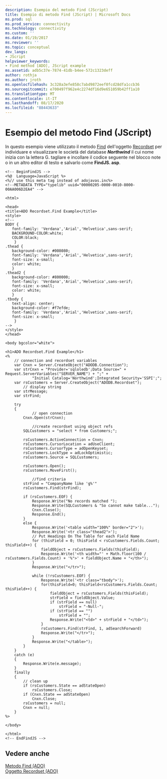 ```yaml
---
description: Esempio del metodo Find (JScript)
title: Esempio di metodo Find (JScript) | Microsoft Docs
ms.prod: sql
ms.prod_service: connectivity
ms.technology: connectivity
ms.custom: ''
ms.date: 01/19/2017
ms.reviewer: ''
ms.topic: conceptual
dev_langs:
- JScript
helpviewer_keywords:
- Find method [ADO], JScript example
ms.assetid: adb5c37e-7874-41db-b4ee-572c1323deff
author: rothja
ms.author: jroth
ms.openlocfilehash: 3c328a3efe858c7abd9872eef0fcd28dfa1ccb36
ms.sourcegitcommit: e700497f962e4c2274df16d9e651059b42ff1a10
ms.translationtype: MT
ms.contentlocale: it-IT
ms.lasthandoff: 08/17/2020
ms.locfileid: "88443633"
---
```

# <a name="find-method-example-jscript"></a>Esempio del metodo Find (JScript)
In questo esempio viene utilizzato il metodo [Find](../../../ado/reference/ado-api/find-method-ado.md) dell'oggetto [Recordset](../../../ado/reference/ado-api/recordset-object-ado.md) per individuare e visualizzare le società del database ***Northwind*** il cui nome inizia con la lettera G. tagliare e incollare il codice seguente nel blocco note o in un altro editor di testo e salvarlo come **FindJS. asp**.  
  
```  
<!-- BeginFindJS -->  
<%@  Language=JavaScript %>  
<%// use this meta tag instead of adojavas.inc%>  
<!--METADATA TYPE="typelib" uuid="00000205-0000-0010-8000-00AA006D2EA4" -->  
  
<html>  
  
<head>  
<title>ADO Recordset.Find Example</title>  
<style>  
<!--  
BODY {  
   font-family: 'Verdana','Arial','Helvetica',sans-serif;  
   BACKGROUND-COLOR:white;  
   COLOR:black;  
    }  
.thead {  
   background-color: #008080;   
   font-family: 'Verdana','Arial','Helvetica',sans-serif;   
   font-size: x-small;  
   color: white;  
   }  
.thead2 {  
   background-color: #800000;   
   font-family: 'Verdana','Arial','Helvetica',sans-serif;   
   font-size: x-small;  
   color: white;  
   }  
.tbody {   
   text-align: center;  
   background-color: #f7efde;  
   font-family: 'Verdana','Arial','Helvetica',sans-serif;   
   font-size: x-small;  
    }  
-->  
</style>  
</head>  
  
<body bgcolor="white">  
  
<h1>ADO Recordset.Find Example</h1>  
<%  
    // connection and recordset variables  
    var Cnxn = Server.CreateObject("ADODB.Connection");  
    var strCnxn = "Provider='sqloledb';Data Source=" + Request.ServerVariables("SERVER_NAME") + ";" +  
            "Initial Catalog='Northwind';Integrated Security='SSPI';";  
    var rsCustomers = Server.CreateObject("ADODB.Recordset");  
        // display string  
    var strMessage;      
    var strFind;  
  
    try  
    {  
            // open connection  
        Cnxn.Open(strCnxn);  
  
            //create recordset using object refs  
        SQLCustomers = "select * from Customers;";  
  
        rsCustomers.ActiveConnection = Cnxn;  
        rsCustomers.CursorLocation = adUseClient;  
        rsCustomers.CursorType = adOpenKeyset;  
        rsCustomers.LockType = adLockOptimistic;  
        rsCustomers.Source = SQLCustomers;  
  
        rsCustomers.Open();  
        rsCustomers.MoveFirst();  
  
            //find criteria  
        strFind = "CompanyName like 'g%'"  
        rsCustomers.Find(strFind);  
  
        if (rsCustomers.EOF) {  
            Response.Write("No records matched ");  
            Response.Write(SQLCustomers & "So cannot make table...");  
            Cnxn.Close();  
            Response.End();  
        }   
        else {  
            Response.Write('<table width="100%" border="2">');  
            Response.Write('<tr class="thead2">');  
            // Put Headings On The Table for each Field Name  
            for (thisField = 0; thisField < rsCustomers.Fields.Count; thisField++) {  
                fieldObject = rsCustomers.Fields(thisField);  
                Response.Write('<th width="' + Math.floor(100 / rsCustomers.Fields.Count) + '%">' + fieldObject.Name + "</th>");  
            }  
            Response.Write("</tr>");  
  
            while (!rsCustomers.EOF) {  
                Response.Write('<tr class="tbody">');  
                for(thisField=0; thisField<rsCustomers.Fields.Count; thisField++) {  
                    fieldObject = rsCustomers.Fields(thisField);  
                    strField = fieldObject.Value;  
                    if (strField == null)  
                        strField = "-Null-";  
                    if (strField == "")  
                        strField = "";  
                    Response.Write("<td>" + strField + "</td>");  
                }  
                rsCustomers.Find(strFind, 1, adSearchForward)  
                Response.Write("</tr>");  
            }  
            Response.Write("</table>");  
        }  
    }  
    catch (e)  
    {  
        Response.Write(e.message);  
    }  
    finally  
    {  
        // clean up  
        if (rsCustomers.State == adStateOpen)  
            rsCustomers.Close;  
        if (Cnxn.State == adStateOpen)  
            Cnxn.Close;  
        rsCustomers = null;  
        Cnxn = null;  
    }  
%>  
  
</body>  
  
</html>  
<!-- EndFindJS -->  
```  
  
## <a name="see-also"></a>Vedere anche  
 [Metodo Find (ADO)](../../../ado/reference/ado-api/find-method-ado.md)   
 [Oggetto Recordset (ADO)](../../../ado/reference/ado-api/recordset-object-ado.md)
